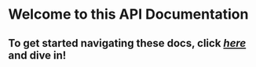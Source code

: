 # Welcome to this API Documentation
## To get started navigating these docs, click [_here_](api/index.html) and dive in!

